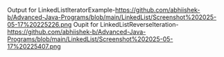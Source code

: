 Output for LinkedListIteratorExample-https://github.com/abhiishek-b/Advanced-Java-Programs/blob/main/LinkedList/Screenshot%202025-05-17%20225226.png
Oupit for LinkedListReverseIteration-https://github.com/abhiishek-b/Advanced-Java-Programs/blob/main/LinkedList/Screenshot%202025-05-17%20225407.png

